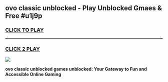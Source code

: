 
## ovo classic unblocked - Play Unblocked Gmaes & Free #u1j9p
<h3>
<a href="https://news.freeplayer.one?title=ovo_classic_unblocked&ref=24F">CLICK TO PLAY</a></h3>
<hr>

<h3>
<a href="https://news.freeplayer.one?title=ovo_classic_unblocked&ref=24F">CLICK 2 PLAY</a>
  
</h3>

<a href="https://news.freeplayer.one?title=ovo_classic_unblocked&ref=24F/"><img src="https://clearcache.store/games.png"></a>


**ovo classic unblocked games unblocked: Your Gateway to Fun and Accessible Online Gaming**
